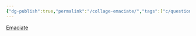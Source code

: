 ```yaml
---
{"dg-publish":true,"permalink":"/collage-emaciate/","tags":["c/question-mark","c/flower","c/red","c/beje","c/texture","c/dying"],"created":"2024-01-03T16:47:19.230-05:00","updated":"2024-01-03T16:48:47.039-05:00"}
---
```



[Emaciate](https://www.instagram.com/p/CJRrAYehF2U/)
